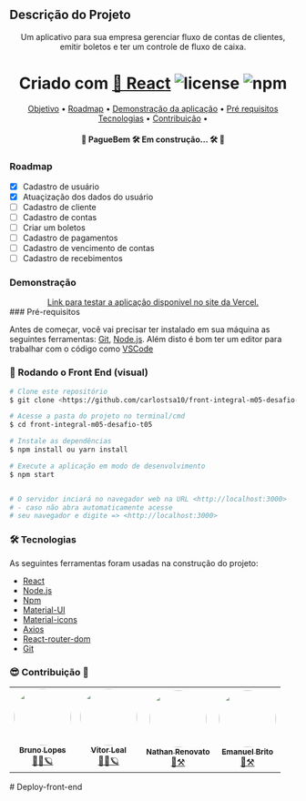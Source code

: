 

## Descrição do Projeto

<p align="center">Um aplicativo para sua empresa gerenciar fluxo de contas de clientes, emitir boletos e ter um controle de fluxo de caixa.</p>

<h1 align="center">
  Criado com <a href="https://pt-br.reactjs.org/">🔗 React</a> 
  <img alt="license" src="https://img.shields.io/npm/l/m?color=blue&style=plastic" />
 <img alt="npm" src="https://img.shields.io/npm/v/node?color=blue&logo=Node.js&logoColor=dark%20green">
</h1>

<p align="center">
 <a href="#objetivo">Objetivo</a> •
 <a href="#roadmap">Roadmap</a> • 
 <a href="#Demonstração">Demonstração da aplicação</a> • 
 <a href="#requisitos">Pré requisitos</a>
 <a href="#tecnologias">Tecnologias</a> • 
 <a href="#contribuição">Contribuição</a> • 
</p>

<h4 align="center"> 
	🚧  PagueBem 🛠️ Em construção... 🛠️  🚧
</h4>

### Roadmap

- [x] Cadastro de usuário
- [x] Atuaçização dos dados do usuário
- [ ] Cadastro de cliente
- [ ] Cadastro de contas
- [ ] Criar um boletos
- [ ] Cadastro de pagamentos
- [ ] Cadastro de vencimento de contas
- [ ] Cadastro de recebimentos

### Demonstração

<div align="center" cursor="pointer">
<a href="https://projeto-controle-clientes.vercel.app/">Link para testar a aplicação disponivel no site da Vercel.<a>
</div>
### Pré-requisitos

Antes de começar, você vai precisar ter instalado em sua máquina as seguintes ferramentas:
[Git](https://git-scm.com), [Node.js](https://nodejs.org/en/).
Além disto é bom ter um editor para trabalhar com o código como [VSCode](https://code.visualstudio.com/)

### 🎲 Rodando o Front End (visual)

```bash
# Clone este repositório
$ git clone <https://github.com/carlostsa10/front-integral-m05-desafio-t05>

# Acesse a pasta do projeto no terminal/cmd
$ cd front-integral-m05-desafio-t05

# Instale as dependências
$ npm install ou yarn install

# Execute a aplicação em modo de desenvolvimento
$ npm start


# O servidor inciará no navegador web na URL <http://localhost:3000>
# - caso não abra automaticamente acesse
# seu navegador e digite => <http://localhost:3000>
```

### 🛠 Tecnologias

As seguintes ferramentas foram usadas na construção do projeto:

- [React](https://pt-br.reactjs.org/)
- [Node.js](https://nodejs.org/en/)
- [Npm](https://www.npmjs.com/)
- [Material-UI](https://material-ui.com/)
- [Material-icons](https://material-ui.com/icons/)
- [Axios](https://axios-http.com/ptbr/docs/intro)
- [React-router-dom](https://reacttraining.com/react-router/web/guides/quick-start)
- [Git](https://git-scm.com/)

### 😎 Contribuição 🫡

<table align="center">
  <tr>
    <td align="center"><a href="https://www.linkedin.com/in/bruno-mantovan-lopes-c501a54tb532/"><img style="border-radius: 50%;" src="https://media-exp1.licdn.com/dms/image/C5603AQGs4gfsUgi4WQ/profile-displayphoto-shrink_200_200/0/1636651604795?e=1659571200&v=beta&t=4Gh0k6tGu2paUWWB2Y3MrRCHLMdkZOgkPpKAybGUVPI" width="100px;" alt=""/><br /><sub><b>Bruno Lopes</b></sub></a><br /><a href="https://www.linkedin.com/in/bruno-mantovan-lopes-c501a54tb532/" title="PagueBem">👨‍🚀🪐</a></td>
    <td align="center"><a href="https://www.linkedin.com/in/leal-vitor/"><img style="border-radius: 50%;" src="https://media-exp1.licdn.com/dms/image/C5603AQGqvNU8UAFDtQ/profile-displayphoto-shrink_200_200/0/1600025304427?e=1659571200&v=beta&t=7TL3QFZcSm9AaBpJtJJ3EzN6YXb8NW-QERxwLbu-aaQ" width="100px;" alt=""/><br /><sub><b>Vitor Leal</b></sub></a><br /><a href="https://www.linkedin.com/in/leal-vitor/" title="PagueBem">👨‍🚀🪐</a></td>
    <td align="center"><a href="https://www.linkedin.com/in/nathan-renovato/"><img style="border-radius: 50%;" src="https://media-exp1.licdn.com/dms/image/C4E03AQHaFrbUGtT55g/profile-displayphoto-shrink_200_200/0/1638554108793?e=1659571200&v=beta&t=G0m78h9U2qZuyjccBTipsqEfdz0FPvEzxzDjgyAitoA" width="100px;" alt=""/><br /><sub><b>Nathan Renovato</b></sub></a><br /><a href="https://www.linkedin.com/in/nathan-renovato/" title="PagueBem">🚀⚒️</a></td>
     <td align="center"><a href="https://www.linkedin.com/in/emanuelbrit-o/"><img style="border-radius: 50%;" src="https://media-exp1.licdn.com/dms/image/D5635AQExOL1mIaGZ9Q/profile-framedphoto-shrink_200_200/0/1639080070708?e=1654542000&v=beta&t=9XZQ19qlcQsPUYHb7_E78rlA9BIpTJ-l5EmCcoXJGog" width="100px;" alt=""/><br /><sub><b>Emanuel Brito</b></sub></a><br /><a href="https://www.linkedin.com/in/emanuelbrit-o/" title="PagueBem">🚀⚒️</a></td>
  </tr>
</table>
# Deploy-front-end
